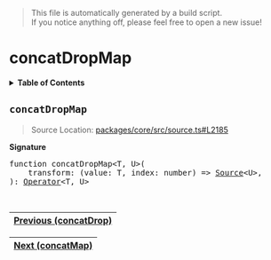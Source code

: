 > This file is automatically generated by a build script.<br>If you notice anything off, please feel free to open a new issue!

# concatDropMap

<details><summary><b>Table of Contents</b></summary><br>

1. [<code>concatDropMap</code>](#concatDropMap)</details>

## <a name="concatDropMap"></a><code>concatDropMap</code>

> Source Location: [packages\/core\/src\/source.ts#L2185](..\/..\/packages\/core\/src\/source.ts#L2185)

<b>Signature</b>

<pre>function concatDropMap&lt;T, U&gt;(<br>    transform: (value: T, index: number) =&gt; <a href="../01-api-basics/03-Source.md#Source-Interface">Source</a>&lt;U&gt;,<br>): <a href="../01-api-basics/04-Operator.md#Operator">Operator</a>&lt;T, U&gt;</pre><br>

| [Previous \(concatDrop\)](005-concatDrop.md#readme) |
| --- |

<div align="right">

| [Next \(concatMap\)](007-concatMap.md#readme) |
| --- |
</div>
